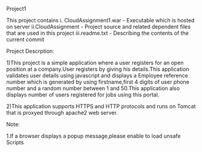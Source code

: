 Project1

This project contains
	i. CloudAssignment1.war - Executable which is hosted on server
	ii.CloudAssignment - Project source and related dependent files 
		                     that are used in this project
	iii.readme.txt  - Describing the contents of the current commit

Project Descrption:

1)This project is a simple application where a user registers for an open position at a company.User registers by giving his details.This application validates
 user details using javascript and displays a Employee reference number which is generated by using firstname,first 4 digits of user phone number and a random number 
between 1 and 50.This application also displays number of users registered for jobs using this portal.

2)This application supports HTTPS and HTTP protocols and runs on Tomcat that is proxyed through apache2 web server.

Note:

1.If a browser displays a popup message,please enable to load unsafe Scripts
